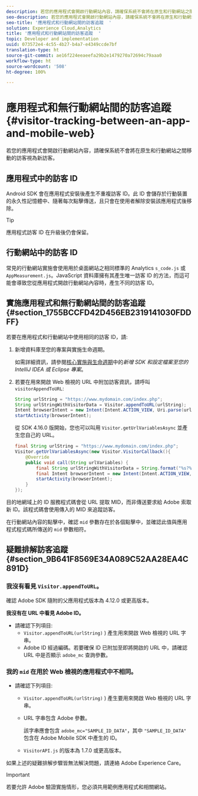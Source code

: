 ```yaml
---
description: 若您的應用程式會開啟行動網站內容，請確保系統不會將在原生和行動網站之間移動的訪客視為新訪客。
seo-description: 若您的應用程式會開啟行動網站內容，請確保系統不會將在原生和行動網站之間移動的訪客視為新訪客。
seo-title: '應用程式和行動網站間的訪客追蹤  '
solution: Experience Cloud,Analytics
title: '應用程式和行動網站間的訪客追蹤  '
topic: Developer and implementation
uuid: 073572e4-4c55-4b27-b4a7-e4349ccde7bf
translation-type: ht
source-git-commit: ae16f224eeaeefa29b2e1479270a72694c79aaa0
workflow-type: ht
source-wordcount: '508'
ht-degree: 100%

---
```



# 應用程式和無行動網站間的訪客追蹤 {#visitor-tracking-between-an-app-and-mobile-web}

若您的應用程式會開啟行動網站內容，請確保系統不會將在原生和行動網站之間移動的訪客視為新訪客。

## 應用程式中的訪客 ID

Android SDK 會在應用程式安裝後產生不重複訪客 ID。此 ID 會儲存於行動裝置的永久性記憶體中、隨著每次點擊傳送，且只會在使用者解除安裝該應用程式後移除。

>[!TIP]
>
>應用程式訪客 ID 在升級後仍會保留。

## 行動網站中的訪客 ID

常見的行動網站實施會使用用於桌面網站之相同標準的 Analytics `s_code.js` 或 `AppMeasurement.js`。JavaScript 資料庫擁有其產生唯一訪客 ID 的方法，而這可能會導致您從應用程式開啟行動網站內容時，產生不同的訪客 ID。

## 實施應用程式和無行動網站間的訪客追蹤 {#section_1755BCCFD42D456EB2319141030FDDFF}

若要在應用程式和行動網站中使用相同的訪客 ID，請:

1. 新增資料庫至您的專案與實施生命週期。

   如需詳細資訊，請參閱[核心實施與生命週期](/help/android/getting-started/dev-qs.md)中的&#x200B;*新增 SDK 和設定檔案至您的 IntelliJ IDEA 或 Eclipse 專案*。

1. 若要在用來開啟 Web 檢視的 URL 中附加訪客資訊，請呼叫 `visitorAppendToURL`:

   ```java
   String urlString = "https://www.mydomain.com/index.php"; 
   String urlStringWithVisitorData = Visitor.appendToURL(urlString); 
   Intent browserIntent = new Intent(Intent.ACTION_VIEW, Uri.parse(urlStringWithVisitorData)); 
   startActivity(browserIntent);
   ```

   從 SDK 4.16.0 版開始，您也可以叫用 `Visitor.getUrlVariablesAsync` 並產生您自己的 URL。

   ```java
   final String urlString = "https://www.mydomain.com/index.php"; 
   Visitor.getUrlVariablesAsync(new Visitor.VisitorCallback(){ 
       @Override 
       public void call(String urlVariables) { 
           final String urlStringWithVisitorData = String.format("%s?%s", urlString, urlVariables); 
           final Intent browserIntent = new Intent(Intent.ACTION_VIEW, Uri.parse(urlStringWithVisitorData)); 
           startActivity(browserIntent); 
       } 
   });
   ```

目的地網域上的 ID 服務程式碼會從 URL 提取 MID，而非傳送要求給 Adobe 索取新 ID。該程式碼會使用傳入的 MID 來追蹤訪客。

在行動網站內容的點擊中，確認 `mid` 參數存在於各個點擊中，並確認此值與應用程式程式碼所傳送的 `mid` 參數相符。

## 疑難排解訪客追蹤 {#section_9B641F8569E34A089C52AA28EA4C891D}

### 我沒有看見 `Visitor.appendToURL`。

確認 Adobe SDK 隨附的父應用程式版本為 4.12.0 或更高版本。

**我沒有在 URL 中看見 Adobe ID。**

* 請確認下列項目:
   * `Visitor.appendToURL(urlString)` ) 產生用來開啟 Web 檢視的 URL 字串。
   * Adobe ID 經過編碼。若要確保 ID 已附加至即將開啟的 URL 中，請確認 URL 中是否顯示 `adobe_mc` 查詢參數。

### 我的 `mid` 在用於 Web 檢視的應用程式中不相同。

* 請確認下列項目:

   * `Visitor.appendToURL(urlString)` ) 產生要用來開啟 Web 檢視的 URL 字串。
   * URL 字串包含 Adobe 參數。

      該字串應會包含 `adobe_mc="SAMPLE_ID_DATA"`，其中 `"SAMPLE_ID_DATA"` 包含在 Adobe Mobile SDK 中產生的 ID。
   * `VisitorAPI.js` 的版本為 1.7.0 或更高版本。

如果上述的疑難排解步驟皆無法解決問題，請連絡 Adobe Experience Care。

>[!IMPORTANT]
>
>若要允許 Adobe 驗證實施情形，您必須共用範例應用程式和相關網站。

